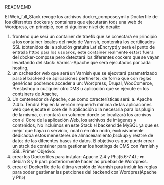 README.MD

El Web_full_Stack recoge los archivos docker_compose.yml y Dockerfile de los diferentes dockers y containers que ejecutarán
toda una web de Wordpress, en principio, con el siguiente nivel de detalle:
  1. frontend que será un container de traefik que se conectará en principio a los container locales del nodo de Varnish, contendrá los certificados SSL (obtenidos de la solución gratuita Let'sEncrypt) y será el punto de entrada https para los usuarios, este container realmente estará fuera del docker-compose pero detectará los diferentes dockers que se vayan levantando del stack: Varnish-Apache que será ejecutados por cada hosting, 
  2. un cacheador web que será un Varnish que se ejecutará parametrizado para el backend de aplicaciones pertinente, de forma que con reglas genéricas podremos acceder a un: Wordpress, Drupal, WooComerce, Prestashop o cualquier otro CMS u aplicación que se ejecute en los containers de Apache, 
  3. Un contenedor de Apache, que como características será:
    a. Apache 2.4
    b. Tendrá Php en la versión requerida mínima de las aplicaciones web que ejecute el core de la aplicación o la necesaria para los plugin de la misma, 
    c. montará un volumen donde se localizará los archivos con el Core de la aplicación Web, los archivos de imágenes y contenidos, 
No incluimos en este Stack el backend de MySQL ya que es mejor que haya un servicio, local o en otro nodo, exclusivamente dedicadoa estos menesteres de almacenamiento,backup y restore de datos de las diferentes bases de datos. 
El objetivo es que pueda crear un stack de container para gestionar los hostings de CMS con Varnish y SSL.
Primer Objetivo:
1. crear los Dockerfiles para instalar: Apache 2.4 y Php(5.6-7.4) ; en debian 8 y 9 para posteriormente hacer las pruebas de Wordpress.
2. crear el Dockerfile de la última versión de Varnish para incluir las reglas para poder gestionar las peticiones del backend con Wordpres(Apache y Php)
